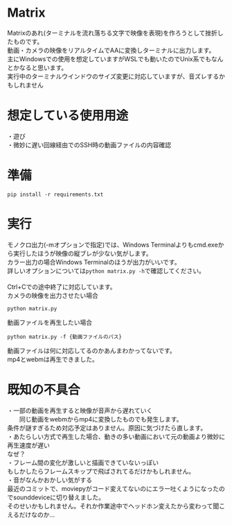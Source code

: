 # Matrix
Matrixのあれ(ターミナルを流れ落ちる文字で映像を表現)を作ろうとして挫折したものです。<br>
動画・カメラの映像をリアルタイムでAAに変換しターミナルに出力します。<br>
主にWindowsでの使用を想定していますがWSLでも動いたのでUnix系でもなんとかなると思います。<br>
実行中のターミナルウインドウのサイズ変更に対応していますが、音ズレするかもしれません
# 想定している使用用途
・遊び<br>
・微妙に遅い回線経由でのSSH時の動画ファイルの内容確認
# 準備
```
pip install -r requirements.txt
```
# 実行
モノクロ出力(-mオプションで指定)では、Windows Terminalよりもcmd.exeから実行したほうが映像の縦ブレが少ない気がします。<br>
カラー出力の場合Windows Terminalのほうが出力がいいです。<br>
詳しいオプションについては`python matrix.py -h`で確認してください。<br><br>
Ctrl+Cでの途中終了に対応しています。<br>
カメラの映像を出力させたい場合
```
python matrix.py
```
動画ファイルを再生したい場合
```
python matrix.py -f {動画ファイルのパス}
```
動画ファイルは何に対応してるのかあんまわかってないです。<br>
mp4とwebmは再生できました。
# 既知の不具合
・一部の動画を再生すると映像が音声から遅れていく<br>
　　同じ動画をwebmからmp4に変換したものでも発生します。<br>
    条件が謎すぎるため対応予定はありません。原因に気づけたら直します。<br>
・あたらしい方式で再生した場合、動きの多い動画において元の動画より微妙に再生速度が遅い<br>
    なぜ？<br>
・フレーム間の変化が激しいと描画できていないっぽい<br>
    もしかしたらフレームスキップで飛ばされてるだけかもしれません。<br>
・音がなんかおかしい気がする<br>
    最近のコミットで、moviepyがコード変えてないのにエラー吐くようになったのでsounddeviceに切り替えました。<br>
    そのせいかもしれません。それか作業途中でヘッドホン変えたから変わって聞こえるだけなのか...
